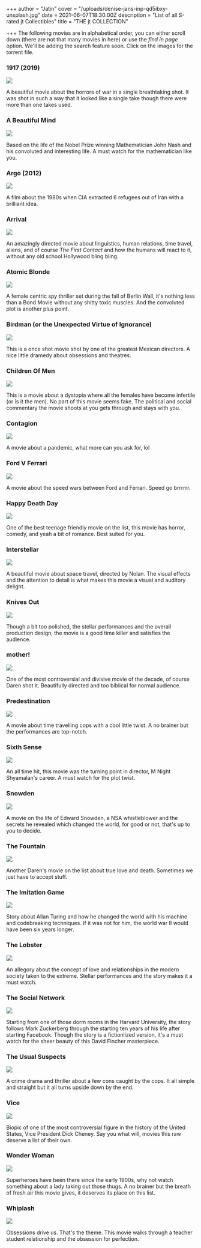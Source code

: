 +++
author = "Jatin"
cover = "/uploads/denise-jans-inp-qd5ibxy-unsplash.jpg"
date = 2021-06-07T18:30:00Z
description = "List of all S-rated jt Collectibles"
title = "THE jt COLLECTION"

+++
The following movies are in alphabetical order, you can either scroll down (there are not that many movies in here) or use the _find in page_ option. We'll be adding the search feature soon. Click on the images for the torrent file.

### 1917 (2019)

[![](/uploads/1917-5e32eccfe5ea5.jpg)](/uploads/1917-2019-720p-bluray-yts-mx.torrent)

A beautiful movie about the horrors of war in a single breathtaking shot. It was shot in such a way that it looked like a single take though there were more than one takes used.

### A Beautiful Mind

[![](/uploads/a-beautiful-mind-5224d810c17ac.jpg)](/uploads/a-beautiful-mind-2001-720p-bluray-yts-mx.torrent)

Based on the life of the Nobel Prize winning Mathematician John Nash and his convoluted and interesting life. A must watch for the mathematician like you.

### Argo (2012)

[![](/uploads/argo-52dd5e78c1cc8.jpg)](/uploads/argo-2012-720p-bluray-yts-mx.torrent "argo")

A film about the 1980s when CIA extracted 6 refugees out of Iran with a brilliant idea.

### Arrival

[![](/uploads/arrival-5cfb2704e43a5.jpg)](/uploads/arrival-2016-720p-bluray-yts-mx.torrent)

An amazingly directed movie about linguistics, human relations, time travel, aliens, and of course _The First Contact_ and how the humans will react to it, without any old school Hollywood bling bling.

### Atomic Blonde

[![](https://fanart.tv/detailpreview/fanart/movies/341013/movieposter/atomic-blonde-5e151311d42bd.jpg)](/uploads/atomic-blonde-2017-720p-bluray-yts-mx.torrent)

A female centric spy thriller set during the fall of Berlin Wall, it's nothing less than a Bond Movie without any shitty toxic muscles. And the convoluted plot is another plus point.

### Birdman (or the Unexpected Virtue of Ignorance)

[![](https://fanart.tv/detailpreview/fanart/movies/194662/movieposter/birdman-58fcacbe20903.jpg)](/uploads/birdman-or-2014-720p-bluray-yts-mx.torrent)

This is a once shot movie shot by one of the greatest Mexican directors. A nice little dramedy about obsessions and theatres.

### Children Of Men

[![](https://fanart.tv/detailpreview/fanart/movies/9693/movieposter/children-of-men-5385cbd14a30f.jpg)](/uploads/children-of-men-2006_720p.torrent)

This is a movie about a dystopia where all the females have become infertile (or is it the men). No part of this movie seems fake. The political and social commentary the movie shoots at you gets through and stays with you.

### Contagion

[![](https://fanart.tv/detailpreview/fanart/movies/39538/movieposter/contagion-541447379a846.jpg)](/uploads/contagion-2011-720p-bluray-yts-mx.torrent "Movie link")

A movie about a pandemic, what more can you ask for, lol

### Ford V Ferrari

[![](https://fanart.tv/detailpreview/fanart/movies/359724/movieposter/ford-v-ferrari-5ddd732daf49f.jpg)](/uploads/ford-v-ferrari-2019-720p-bluray-yts-mx.torrent)

A movie about the speed wars between Ford and Ferrari. Speed go brrrrrr.

### Happy Death Day

[![](https://fanart.tv/detailpreview/fanart/movies/440021/movieposter/half-to-death-594404b5b2132.jpg)](/uploads/happy-death-day-2017-720p-bluray-yts-mx.torrent)

One of the best teenage friendly movie on the list, this movie has horror, comedy, and yeah a bit of romance. Best suited for you.

### Interstellar

[![](https://fanart.tv/detailpreview/fanart/movies/157336/movieposter/interstellar-54246e69df310.jpg)](/uploads/interstellar-2014-720p-bluray-yts-mx.torrent)

A beautiful movie about space travel, directed by Nolan. The visual effects and the attention to detail is what makes this movie a visual and auditory delight.

### Knives Out

[![](https://fanart.tv/detailpreview/fanart/movies/546554/movieposter/knives-out-5d9f208f36321.jpg)](/uploads/knives-out-2019-720p-bluray-yts-mx.torrent)

Though a bit too polished, the stellar performances and the overall production design, the movie is a good time killer and satisfies the audience.

### mother!

[![](https://fanart.tv/detailpreview/fanart/movies/381283/movieposter/mother-59ad06afe9d54.jpg)](/uploads/mother-2017-720p-bluray-yts-mx.torrent)

One of the most controversial and divisive movie of the decade, of course Daren shot it. Beautifully directed and too biblical for normal audience.

### Predestination

[![](https://fanart.tv/detailpreview/fanart/movies/206487/movieposter/predestination-57ba1b06b5727.jpg)](/uploads/predestination-2014-720p-bluray-yts-mx.torrent)

A movie about time travelling cops with a cool little twist. A no brainer but the performances are top-notch.

### Sixth Sense

[![](https://fanart.tv/detailpreview/fanart/movies/745/movieposter/the-sixth-sense-53d0f61a96e73.jpg)](/uploads/the-sixth-sense-1999-720p-bluray-yts-mx.torrent)

An all time hit, this movie was the turning point in director, M Night Shyamalan's career. A must watch for the plot twist.

### Snowden

[![](https://fanart.tv/detailpreview/fanart/movies/302401/movieposter/the-snowden-files-58023d0d99681.jpg)](/uploads/snowden-2016-720p-bluray-yts-mx.torrent)

A movie on the life of Edward Snowden, a NSA whistleblower and the secrets he revealed which changed the world, for good or not, that's up to you to decide.

### The Fountain

[![](https://fanart.tv/detailpreview/fanart/movies/1381/movieposter/the-fountain-5225ecf822adb.jpg)](/uploads/the-fountain-2006-720p-bluray-yts-mx.torrent)

Another Daren's movie on the list about true love and death. Sometimes we just have to accept stuff.

### The Imitation Game

[![](https://fanart.tv/detailpreview/fanart/movies/205596/movieposter/the-imitation-game-5d0267e3dd90a.jpg)](/uploads/the-imitation-game-2014-720p-bluray-yts-mx.torrent)

Story about Allan Turing and how he changed the world with his machine and codebreaking techniques. If it was not for him, the world war II would have been six years longer.

### The Lobster

[![](https://fanart.tv/detailpreview/fanart/movies/254320/movieposter/the-lobster-5cf806561f316.jpg)](/uploads/the-lobster-2015-720p-bluray-yts-mx.torrent)

An allegory about the concept of love and relationships in the modern society taken to the extreme. Stellar performances and the story makes it a must watch.

### The Social Network

[![](https://fanart.tv/detailpreview/fanart/movies/37799/movieposter/the-social-network-52ed797f9a03e.jpg)](/uploads/the-social-network-2010-720p-bluray-yts-mx.torrent)

Starting from one of those dorm rooms in the Harvard University, the story follows Mark Zuckerberg through the starting ten years of his life after starting Facebook. Though the story is a fictionlized version, it's a must watch for the sheer beauty of this David Fincher masterpiece.

### The Usual Suspects

[![](https://fanart.tv/detailpreview/fanart/movies/629/movieposter/the-usual-suspects-5261e6a92b985.jpg)](/uploads/the-usual-suspects-1995-720p-bluray-yts-mx.torrent)

A crime drama and thriller about a few cons caught by the cops. It all simple and straight but it all turns upside down by the end.

### Vice

[![](https://fanart.tv/detailpreview/fanart/movies/429197/movieposter/untitled-dick-cheney-biopic-5c19e77738f1a.jpg)](/uploads/vice-2018-720p-bluray-yts-mx.torrent)

Biopic of one of the most controversial figure in the history of the United States, Vice President Dick Cheney. Say you what will, movies this raw deserve a list of their own.

### Wonder Woman

[![](https://fanart.tv/detailpreview/fanart/movies/297762/movieposter/wonder-woman-5932632f6f834.jpg)](/uploads/wonder-woman-2017-720p-bluray-yts-mx.torrent)

Superheroes have been there since the early 1900s, why not watch something about a lady taking out those thugs. A no brainer but the breath of fresh air this movie gives, it deserves its place on this list.

### Whiplash

[![](https://fanart.tv/detailpreview/fanart/movies/244786/movieposter/whiplash-54d4e2d19f5b4.jpg)](/uploads/whiplash-2014-720p-bluray-yts-mx.torrent)

Obsessions drive us. That's the theme. This movie walks through a teacher student relationship and the obsession for perfection.